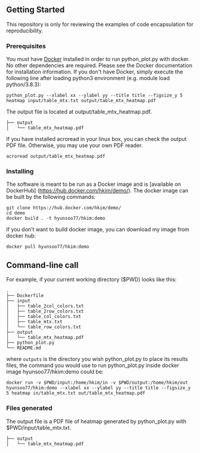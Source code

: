 

## Getting Started
This repository is only for reviewing the examples of code encapsulation for reproducibility.


### Prerequisites
You must have [Docker](https://www.docker.com/) installed in order to run python_plot.py with docker. No other dependencies are required. Please see the Docker documentation for installation information. If you don't have Docker, simply execute the following line after loading python3 environment (e.g. module load python/3.8.3):

```
python_plot.py --xlabel xx --ylabel yy --title title --figsize_y 5 heatmap input/table_mtx.txt output/table_mtx_heatmap.pdf
```

The output file is located at output/table_mtx_heatmap.pdf.

```
├── output
│   └── table_mtx_heatmap.pdf
```

If you have installed acroread in your linux box, you can check the output PDF file. Otherwise, you may use your own PDF reader.

```
acroread output/table_mtx_heatmap.pdf
```


### Installing

The software is meant to be run as a Docker image and is [available on DockerHub] (https://hub.docker.com/hkim/demo/). The docker image can be built by the following commands:
```
git clone https://hub.docker.com/hkim/demo/
cd demo
docker build . -t hyunsoo77/hkim:demo
```

If you don't want to build docker image, you can download my image from docker hub:
```
docker pull hyunsoo77/hkim:demo
```




## Command-line call

For example, if your current working directory ($PWD) looks like this:

```
.
├── Dockerfile
├── input
│   ├── table_2col_colors.txt
│   ├── table_2row_colors.txt
│   ├── table_col_colors.txt
│   ├── table_mtx.txt
│   └── table_row_colors.txt
├── output
│   └── table_mtx_heatmap.pdf
├── python_plot.py
└── README.md
```

where `outputs` is the directory you wish python_plot.py to place its results files, the command you would use to run python_plot.py inside docker image hyunsoo77/hkim:demo could be:

```
docker run -v $PWD/input:/home/hkim/in -v $PWD/output:/home/hkim/out hyunsoo77/hkim:demo --xlabel xx --ylabel yy --title title --figsize_y 5 heatmap in/table_mtx.txt out/table_mtx_heatmap.pdf
```


### Files generated

The output file is a PDF file of heatmap generated by python_plot.py with $PWD/input/table_mtx.txt.


```
├── output
│   └── table_mtx_heatmap.pdf
```


